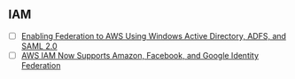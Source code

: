 ## IAM

- [ ] [Enabling Federation to AWS Using Windows Active Directory, ADFS, and SAML 2.0](https://aws.amazon.com/blogs/security/enabling-federation-to-aws-using-windows-active-directory-adfs-and-saml-2-0/)
- [ ] [AWS IAM Now Supports Amazon, Facebook, and Google Identity Federation](https://aws.amazon.com/blogs/aws/aws-iam-now-supports-amazon-facebook-and-google-identity-federation/)
